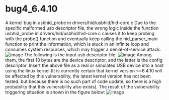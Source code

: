 # bug4_6.4.10
A kernel bug in usbhid_probe in drivers/hid/usbhid/hid-core.c
Due to the specific malformed usb descriptor file, the wrong logic inside the function usbhid_probe in drivers/hid/usbhid/hid-core.c causes it to keep probing with the probe() function and eventually keep calling the hid_parser_main function to print the information, which is stuck in an infinite loop and consumes system resources, which may trigger a denial-of-service attack. 
![image](https://github.com/wanrenmi/bug4_6.4.10/assets/42407501/36c1bfe2-fff6-413f-b154-4e8d7974364d)
The following is the input usb descriptor file:
![image](https://github.com/wanrenmi/bug4_6.4.10/assets/42407501/7641f0c9-7e1f-477b-a731-05dbdfa442cf)
Among them, the first 18 bytes are the device descriptor, and the latter is the config descriptor. Insert the above file as a real or simulated USB device into a host using the linux kernel (It is currently certain that kernel version <=6.4.10 will be affected by this vulnerability, the latest kernel version has not been tested, but because there is no such part of code update, so there is a high probability that this vulnerability also exists). The result of the vulnerability triggering situation is shown in the figure below:
![image](https://github.com/wanrenmi/bug4_6.4.10/assets/42407501/6741f34a-683a-4634-a358-7333e7db000f)
